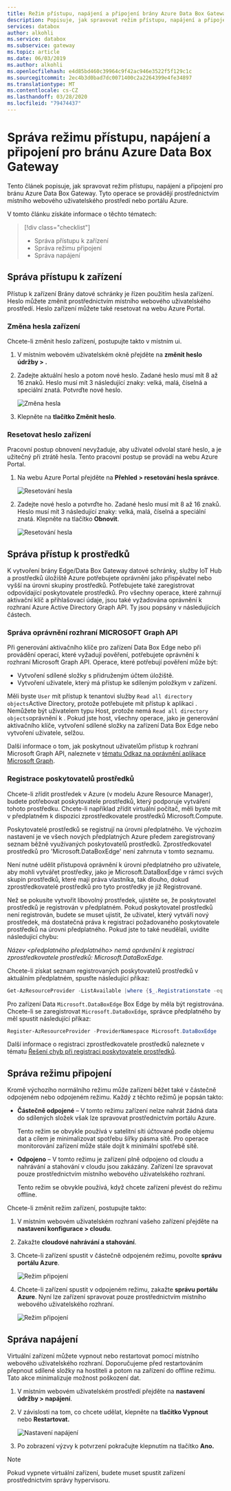 ```yaml
---
title: Režim přístupu, napájení a připojení brány Azure Data Box Gateway
description: Popisuje, jak spravovat režim přístupu, napájení a připojení pro zařízení Azure Data Box Gateway, které pomáhá přenášet data do Azure.
services: databox
author: alkohli
ms.service: databox
ms.subservice: gateway
ms.topic: article
ms.date: 06/03/2019
ms.author: alkohli
ms.openlocfilehash: e4d85bd460c39964c9f42ac946e3522f5f129c1c
ms.sourcegitcommit: 2ec4b3d0bad7dc0071400c2a2264399e4fe34897
ms.translationtype: MT
ms.contentlocale: cs-CZ
ms.lasthandoff: 03/28/2020
ms.locfileid: "79474437"
---
```

# <a name="manage-access-power-and-connectivity-mode-for-your-azure-data-box-gateway"></a>Správa režimu přístupu, napájení a připojení pro bránu Azure Data Box Gateway

Tento článek popisuje, jak spravovat režim přístupu, napájení a připojení pro bránu Azure Data Box Gateway. Tyto operace se provádějí prostřednictvím místního webového uživatelského prostředí nebo portálu Azure.

V tomto článku získáte informace o těchto tématech:

> [!div class="checklist"]
> * Správa přístupu k zařízení
> * Správa režimu připojení
> * Správa napájení

## <a name="manage-device-access"></a>Správa přístupu k zařízení

Přístup k zařízení Brány datové schránky je řízen použitím hesla zařízení. Heslo můžete změnit prostřednictvím místního webového uživatelského prostředí. Heslo zařízení můžete také resetovat na webu Azure Portal.

### <a name="change-device-password"></a>Změna hesla zařízení

Chcete-li změnit heslo zařízení, postupujte takto v místním ui.

1. V místním webovém uživatelském okně přejděte na **změnit heslo údržby > .**
2. Zadejte aktuální heslo a potom nové heslo. Zadané heslo musí mít 8 až 16 znaků. Heslo musí mít 3 následující znaky: velká, malá, číselná a speciální znatá. Potvrďte nové heslo.

    ![Změna hesla](media/data-box-gateway-manage-access-power-connectivity-mode/change-password-1.png)

3. Klepněte na **tlačítko Změnit heslo**.
 
### <a name="reset-device-password"></a>Resetovat heslo zařízení

Pracovní postup obnovení nevyžaduje, aby uživatel odvolal staré heslo, a je užitečný při ztrátě hesla. Tento pracovní postup se provádí na webu Azure Portal.

1. Na webu Azure Portal přejděte na **Přehled > resetování hesla správce**.

    ![Resetování hesla](media/data-box-gateway-manage-access-power-connectivity-mode/reset-password-1.png)

 
2. Zadejte nové heslo a potvrďte ho. Zadané heslo musí mít 8 až 16 znaků. Heslo musí mít 3 následující znaky: velká, malá, číselná a speciální znatá. Klepněte na tlačítko **Obnovit**.

    ![Resetování hesla](media/data-box-gateway-manage-access-power-connectivity-mode/reset-password-2.png)

## <a name="manage-resource-access"></a>Správa přístup k prostředků

K vytvoření brány Edge/Data Box Gateway datové schránky, služby IoT Hub a prostředků úložiště Azure potřebujete oprávnění jako přispěvatel nebo vyšší na úrovni skupiny prostředků. Potřebujete také zaregistrovat odpovídající poskytovatele prostředků. Pro všechny operace, které zahrnují aktivační klíč a přihlašovací údaje, jsou také vyžadována oprávnění k rozhraní Azure Active Directory Graph API. Ty jsou popsány v následujících částech.

### <a name="manage-microsoft-graph-api-permissions"></a>Správa oprávnění rozhraní MICROSOFT Graph API

Při generování aktivačního klíče pro zařízení Data Box Edge nebo při provádění operací, které vyžadují pověření, potřebujete oprávnění k rozhraní Microsoft Graph API. Operace, které potřebují pověření může být:

-  Vytvoření sdílené složky s přidruženým účtem úložiště.
-  Vytvoření uživatele, který má přístup ke sdíleným položkym v zařízení.

Měli byste `User` mít přístup k tenantovi služby `Read all directory objects`Active Directory, protože potřebujete mít přístup k aplikaci . Nemůžete být uživatelem typu Host, protože nemá `Read all directory objects`oprávnění k . Pokud jste host, všechny operace, jako je generování aktivačního klíče, vytvoření sdílené složky na zařízení Data Box Edge nebo vytvoření uživatele, selžou.

Další informace o tom, jak poskytnout uživatelům přístup k rozhraní Microsoft Graph API, naleznete v [tématu Odkaz na oprávnění aplikace Microsoft Graph](https://docs.microsoft.com/graph/permissions-reference).

### <a name="register-resource-providers"></a>Registrace poskytovatelů prostředků

Chcete-li zřídit prostředek v Azure (v modelu Azure Resource Manager), budete potřebovat poskytovatele prostředků, který podporuje vytváření tohoto prostředku. Chcete-li například zřídit virtuální počítač, měli byste mít v předplatném k dispozici zprostředkovatele prostředků Microsoft.Compute.
 
Poskytovatelé prostředků se registrují na úrovni předplatného. Ve výchozím nastavení je ve všech nových předplatných Azure předem zaregistrovaný seznam běžně využívaných poskytovatelů prostředků. Zprostředkovatel prostředků pro 'Microsoft.DataBoxEdge' není zahrnuta v tomto seznamu.

Není nutné udělit přístupová oprávnění k úrovni předplatného pro uživatele, aby mohli vytvářet prostředky, jako je Microsoft.DataBoxEdge v rámci svých skupin prostředků, které mají práva vlastníka, tak dlouho, dokud zprostředkovatelé prostředků pro tyto prostředky je již Registrované.

Než se pokusíte vytvořit libovolný prostředek, ujistěte se, že poskytovatel prostředků je registrován v předplatném. Pokud poskytovatel prostředků není registrován, budete se muset ujistit, že uživatel, který vytváří nový prostředek, má dostatečná práva k registraci požadovaného poskytovatele prostředků na úrovni předplatného. Pokud jste to také neudělali, uvidíte následující chybu:

*Název \<předplatného předplatného> nemá oprávnění k registraci zprostředkovatele prostředků: Microsoft.DataBoxEdge.*


Chcete-li získat seznam registrovaných poskytovatelů prostředků v aktuálním předplatném, spusťte následující příkaz:

```PowerShell
Get-AzResourceProvider -ListAvailable |where {$_.Registrationstate -eq "Registered"}
```

Pro zařízení Data `Microsoft.DataBoxEdge` Box Edge by měla být registrována. Chcete-li se zaregistrovat `Microsoft.DataBoxEdge`, správce předplatného by měl spustit následující příkaz:

```PowerShell
Register-AzResourceProvider -ProviderNamespace Microsoft.DataBoxEdge
```

Další informace o registraci zprostředkovatele prostředků naleznete v tématu [Řešení chyb při registraci poskytovatele prostředků](https://docs.microsoft.com/azure/azure-resource-manager/resource-manager-register-provider-errors).

## <a name="manage-connectivity-mode"></a>Správa režimu připojení

Kromě výchozího normálního režimu může zařízení běžet také v částečně odpojeném nebo odpojeném režimu. Každý z těchto režimů je popsán takto:

- **Částečně odpojené** – V tomto režimu zařízení nelze nahrát žádná data do sdílených složek však lze spravovat prostřednictvím portálu Azure.

    Tento režim se obvykle používá v satelitní síti účtované podle objemu dat a cílem je minimalizovat spotřebu šířky pásma sítě. Pro operace monitorování zařízení může stále dojít k minimální spotřebě sítě.

- **Odpojeno** – V tomto režimu je zařízení plně odpojeno od cloudu a nahrávání a stahování v cloudu jsou zakázány. Zařízení lze spravovat pouze prostřednictvím místního webového uživatelského rozhraní.

    Tento režim se obvykle používá, když chcete zařízení převést do režimu offline.

Chcete-li změnit režim zařízení, postupujte takto:

1. V místním webovém uživatelském rozhraní vašeho zařízení přejděte na **nastavení konfigurace > cloudu**.
2. Zakažte **cloudové nahrávání a stahování**.
3. Chcete-li zařízení spustit v částečně odpojeném režimu, povolte **správu portálu Azure**.

    ![Režim připojení](media/data-box-gateway-manage-access-power-connectivity-mode/connectivity-mode-1.png)
 
4. Chcete-li zařízení spustit v odpojeném režimu, zakažte **správu portálu Azure**. Nyní lze zařízení spravovat pouze prostřednictvím místního webového uživatelského rozhraní.

    ![Režim připojení](media/data-box-gateway-manage-access-power-connectivity-mode/connectivity-mode-2.png)

## <a name="manage-power"></a>Správa napájení

Virtuální zařízení můžete vypnout nebo restartovat pomocí místního webového uživatelského rozhraní. Doporučujeme před restartováním přepnout sdílené složky na hostiteli a potom na zařízení do offline režimu. Tato akce minimalizuje možnost poškození dat.

1. V místním webovém uživatelském prostředí přejděte na **nastavení údržby > napájení**.
2. V závislosti na tom, co chcete udělat, klepněte na **tlačítko Vypnout** nebo **Restartovat.**

    ![Nastavení napájení](media/data-box-gateway-manage-access-power-connectivity-mode/shut-down-restart-1.png)

3. Po zobrazení výzvy k potvrzení pokračujte klepnutím na tlačítko **Ano.**

> [!NOTE]
> Pokud vypnete virtuální zařízení, budete muset spustit zařízení prostřednictvím správy hypervisoru.
